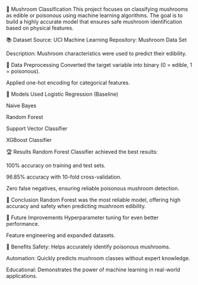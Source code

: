 🍄 Mushroom Classification
This project focuses on classifying mushrooms as edible or poisonous using machine learning algorithms. The goal is to build a highly accurate model that ensures safe mushroom identification based on physical features.

📚 Dataset
Source: UCI Machine Learning Repository: Mushroom Data Set

Description: Mushroom characteristics were used to predict their edibility.

🔧 Data Preprocessing
Converted the target variable into binary (0 = edible, 1 = poisonous).

Applied one-hot encoding for categorical features.

🤖 Models Used
Logistic Regression (Baseline)

Naive Bayes

Random Forest

Support Vector Classifier

XGBoost Classifier

🏆 Results
Random Forest Classifier achieved the best results:

100% accuracy on training and test sets.

96.85% accuracy with 10-fold cross-validation.

Zero false negatives, ensuring reliable poisonous mushroom detection.

🚀 Conclusion
Random Forest was the most reliable model, offering high accuracy and safety when predicting mushroom edibility.

🔮 Future Improvements
Hyperparameter tuning for even better performance.

Feature engineering and expanded datasets.

🎯 Benefits
Safety: Helps accurately identify poisonous mushrooms.

Automation: Quickly predicts mushroom classes without expert knowledge.

Educational: Demonstrates the power of machine learning in real-world applications.
